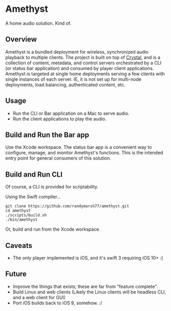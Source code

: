 # Amethyst
A home audio solution. Kind of.

## Overview
Amethyst is a bundled deployment for wireless, synchronized audio playback to multiple clients.
The project is built on top of [Crystal](https://github.com/randymarsh77/crystal), and is a collection of content, metadata, and control servers orchestrated by a CLI (or status bar applicaiton) and consumed by player client applications. Amethyst is targeted at single home deployments serving a few clients with single instances of each server. IE, it is not set up for multi-node deployments, load balancing, authenticated content, etc.

## Usage
- Run the CLI or Bar application on a Mac to serve audio.
- Run the client applications to play the audio.

## Build and Run the Bar app

Use the Xcode workspace. The status bar app is a convenient way to configure, manage, and monitor Amethyst's functions. This is the intended entry point for general consumers of this solution.

## Build and Run CLI

Of course, a CLI is provided for scriptability.

Using the Swift compiler...

```
git clone https://github.com/randymarsh77/amethyst.git
cd amethyst
./scripts/build.sh
./bin/amethyst
```

Or, build and run from the Xcode workspace.

## Caveats
- The only player implemented is iOS, and it's swift 3 requiring iOS 10+ :(

## Future
- Improve the things that exists; these are far from "feature complete".
- Build Linux and web clients (Likely the Linux clients will be headless CLI, and a web client for GUI)
- Port iOS builds back to iOS 9, somehow. :/
